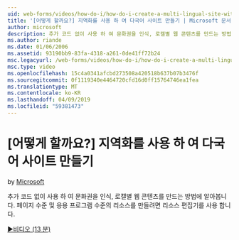 ```yaml
---
uid: web-forms/videos/how-do-i/how-do-i-create-a-multi-lingual-site-with-localization
title: '[어떻게 할까요?] 지역화를 사용 하 여 다국어 사이트 만들기 | Microsoft 문서'
author: microsoft
description: 추가 코드 없이 사용 하 여 문화권을 인식, 로캘별 웹 콘텐츠를 만드는 방법에 알아봅니다. 페이지 수준 및 응용 프로그램 수준 키를 만들려면 리소스 편집기를 사용 하는 중...
ms.author: riande
ms.date: 01/06/2006
ms.assetid: 93190bb9-83fa-4318-a261-0de41ff72b24
msc.legacyurl: /web-forms/videos/how-do-i/how-do-i-create-a-multi-lingual-site-with-localization
msc.type: video
ms.openlocfilehash: 15c4a0341afcbd273508a420518b637b07b3476f
ms.sourcegitcommit: 0f1119340e4464720cfd16d0ff15764746ea1fea
ms.translationtype: MT
ms.contentlocale: ko-KR
ms.lasthandoff: 04/09/2019
ms.locfileid: "59381473"
---
```

# <a name="how-do-i-create-a-multi-lingual-site-with-localization"></a>[어떻게 할까요?] 지역화를 사용 하 여 다국어 사이트 만들기

by [Microsoft](https://github.com/microsoft)

추가 코드 없이 사용 하 여 문화권을 인식, 로캘별 웹 콘텐츠를 만드는 방법에 알아봅니다. 페이지 수준 및 응용 프로그램 수준의 리소스를 만들려면 리소스 편집기를 사용 합니다.

[&#9654;비디오 (13 분)](https://channel9.msdn.com/Blogs/ASP-NET-Site-Videos/how-do-i-create-a-multi-lingual-site-with-localization)
